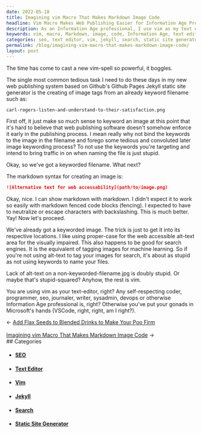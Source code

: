 ```yaml
---
date: 2022-05-18
title: Imagining vim Macro That Makes Markdown Image Code
headline: Vim Macro Makes Web Publishing Easier for Information Age Professionals
description: As an Information Age professional, I use vim as my text editor to create image tags from keyworded filenames for my web publishing system based on Github's Github Pages Jekyll static site generator. I use proper-case for the web accessible alt-text area, which is beneficial for both the visually impaired and search engines. With vim, I can easily name my files with keywords and tag my images for search with alt-text. Learn how I use vim to make web publishing easier.
keywords: vim, macro, Markdown, image, code, Information Age, text editor, web publishing, Github Pages, Jekyll, static site generator, proper-case, alt-text, keywords, files, search, tool
categories: seo, text editor, vim, jekyll, search, static site generator
permalink: /blog/imagining-vim-macro-that-makes-markdown-image-code/
layout: post
---
```



The time has come to cast a new vim-spell so powerful, it boggles.

The single most common tedious task I need to do these days in my new web
publishing system based on Github's Github Pages Jekyll static site generator
is the creating of image tags from an already keyword filename such as:

    carl-rogers-listen-and-understand-to-their-satisfaction.png

First off, it just make so much sense to keyword an image at this point that
it's hard to believe that web publishing software doesn't somehow enforce it
early in the publishing process. I mean really why not bind the keywords to the
image in the filename and forego some tedious and convoluted later image
keywording process? To not use the keywords you're targeting and intend to
bring traffic in on when naming the file is just stupid.

Okay, so we've got a keyworded filename. What next?

The markdown syntax for creating an image is:

```markdown
![Alternative text for web accessability](path/to/image.png)
```

Okay, nice. I can show markdown with markdown. I didn't expect it to work so
easily with markdown fenced code blocks (fencing). I expected to have to
neutralize or escape characters with backslashing. This is much better. Yay!
Now let's proceed.

We've already got a keyworded image. The trick is just to get it into its
respective locations. I like using proper-case for the web accessible alt-text
area for the visually impaired. This also happens to be good for search
engines. It is the equivalent of tagging images for machine learning. So if
you're not using alt-text to tag your images for search, it's about as stupid
as not using keywords to name your files.

Lack of alt-text on a non-keyworded-filename.jpg is doubly stupid. Or maybe
that's stupid-squared? Anyhow, the rest is vim.

You are using vim as your text-editor, right? Any self-respecting coder,
programmer, seo, journaler, writer, sysadmin, devops or otherwise Information
Age professional is, right? Otherwise you've put your gonads in Microsoft's
hands (VSCode, right, right, am I right?).


<div class="arrow-links"><div class="post-nav-prev"><span class="arrow">&larr;&nbsp;</span><a href="/blog/add-flax-seeds-to-blended-drinks-to-make-your-poo-firm/">Add Flax Seeds to Blended Drinks to Make Your Poo Firm</a></div> &nbsp; <div class="post-nav-next"><a href="/blog/imagining-vim-macro-that-makes-markdown-image-code/">Imagining vim Macro That Makes Markdown Image Code</a><span class="arrow">&nbsp;&rarr;</span></div></div>
## Categories

<ul>
<li><h4><a href='/seo/'>SEO</a></h4></li>
<li><h4><a href='/text-editor/'>Text Editor</a></h4></li>
<li><h4><a href='/vim/'>Vim</a></h4></li>
<li><h4><a href='/jekyll/'>Jekyll</a></h4></li>
<li><h4><a href='/search/'>Search</a></h4></li>
<li><h4><a href='/static-site-generator/'>Static Site Generator</a></h4></li></ul>